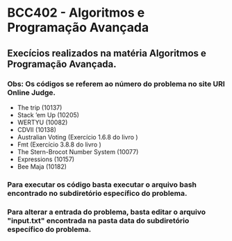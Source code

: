 # BCC402 - Algoritmos e Programação Avançada

## Execícios realizados na matéria Algoritmos e Programação Avançada.

### Obs: Os códigos se referem ao número do problema no site URI Online Judge.

* The trip (10137)
* Stack ’em Up (10205)
* WERTYU (10082)
* CDVII (10138)
* Australian Voting (Exercício 1.6.8 do livro )
* Fmt (Exercício 3.8.8 do livro )
* The Stern-Brocot Number System (10077)
* Expressions (10157)
* Bee Maja (10182)

### Para executar os código basta executar o arquivo bash encontrado no subdiretório específico do problema.

### Para alterar a entrada do problema, basta editar o arquivo "input.txt" encontrada na pasta data do subdiretório específico do problema.
